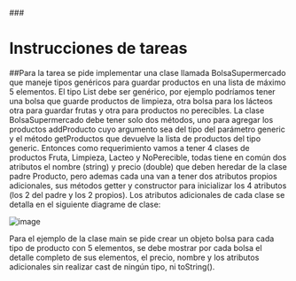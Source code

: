 ###<h1>Instrucciones de tareas</h1>
##Para la tarea se pide implementar una clase llamada BolsaSupermercado que maneje tipos genéricos para guardar productos en una lista de máximo 5 elementos. El tipo List<T> debe ser genérico, por ejemplo podríamos tener una bolsa que guarde productos de limpieza, otra bolsa para los lácteos otra para guardar frutas y otra para productos no perecibles.
La clase BolsaSupermercado debe tener solo dos métodos, uno para agregar los productos addProducto cuyo argumento sea del tipo del parámetro generic y el método getProductos que devuelve la lista de productos del tipo generic.
Entonces como requerimiento vamos a tener 4 clases de productos Fruta, Limpieza, Lacteo y NoPerecible, todas tiene en común dos atributos el nombre (string) y precio (double) que deben heredar de la clase padre Producto, pero ademas cada una van a tener dos atributos propios adicionales, sus métodos getter y constructor para inicializar los 4 atributos (los 2 del padre y los 2 propios). Los atributos adicionales de cada clase se detalla en el siguiente diagrame de clase:

![image](https://github.com/CCrisstian/TAREA_Supermercado_ClasesGENERICAS/assets/111469216/b97bd196-a643-4273-bbc1-45278d160670)

Para el ejemplo de la clase main se  pide crear un objeto bolsa para cada tipo de producto con 5 elementos, se debe mostrar por cada bolsa el detalle completo de sus elementos, el precio, nombre y los atributos adicionales sin realizar cast de ningún tipo, ni toString().
